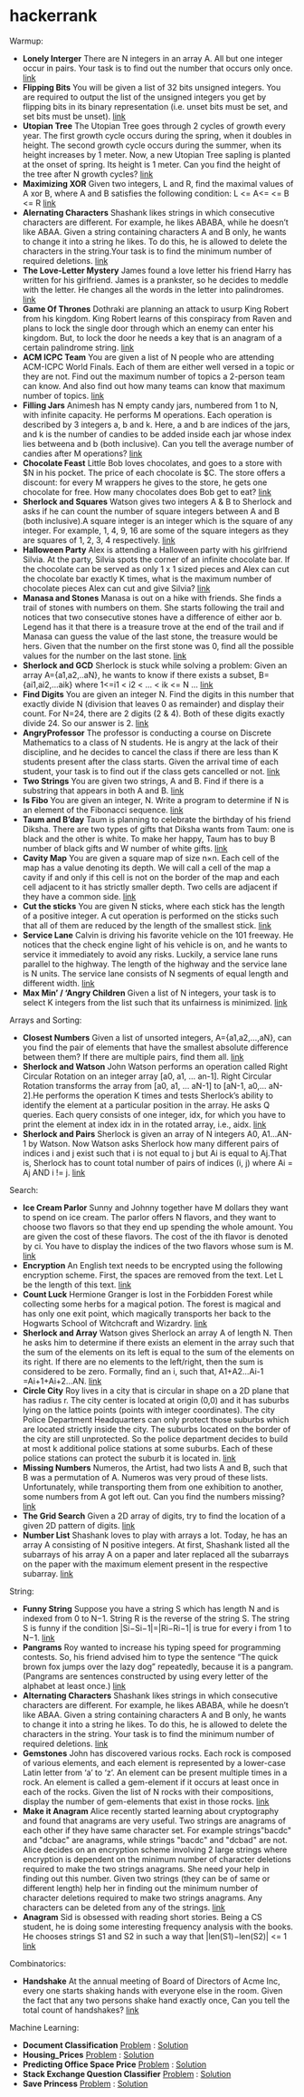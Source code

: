 # hackerrank

Warmup:
  
* **Lonely Interger** There are N integers in an array A. All but one integer occur in pairs. Your task is to find out the number that occurs only once. [link](https://github.com/mshayeb/hackerrank/blob/master/Warmup/LonelyInteger.py)
* **Flipping Bits** You will be given a list of 32 bits unsigned integers. You are required to output the list of the unsigned integers you get by flipping bits in its binary representation (i.e. unset bits must be set, and set bits must be unset). [link](https://github.com/mshayeb/hackerrank/blob/master/Warmup/FlipBits.py)	
* **Utopian Tree** The Utopian Tree goes through 2 cycles of growth every year. The first growth cycle occurs during the spring, when it doubles in height. The second growth cycle occurs during the summer, when its height increases by 1 meter.  Now, a new Utopian Tree sapling is planted at the onset of spring. Its height is 1 meter. Can you find the height of the tree after N growth cycles? [link](https://github.com/mshayeb/hackerrank/blob/master/Warmup/PrintUtopianTree.py)	
* **Maximizing XOR** Given two integers, L and R, find the maximal values of A xor B, where A and B satisfies the following condition: L <= A<= <= B <= R [link](https://github.com/mshayeb/hackerrank/blob/master/Warmup/MaxXor.py)
* **Alernating Characters** Shashank likes strings in which consecutive characters are different. For example, he likes ABABA, while he doesn’t like ABAA. Given a string containing characters A and B only, he wants to change it into a string he likes. To do this, he is allowed to delete the characters in the string.Your task is to find the minimum number of required deletions. [link](https://github.com/mshayeb/hackerrank/blob/master/Warmup/AlternatingCharacters.py)
* **The Love-Letter Mystery** James found a love letter his friend Harry has written for his girlfriend. James is a prankster, so he decides to meddle with the letter. He changes all the words in the letter into palindromes. [link](https://github.com/mshayeb/hackerrank/blob/master/Warmup/LetterMystery.py)
* **Game Of Thrones** Dothraki are planning an attack to usurp King Robert from his kingdom. King Robert learns of this conspiracy from Raven and plans to lock the single door through which an enemy can enter his kingdom. But, to lock the door he needs a key that is an anagram of a certain palindrome string. [link](https://github.com/mshayeb/hackerrank/blob/master/Warmup/GameOfThrones.py)
* **ACM ICPC Team** You are given a list of N people who are attending ACM-ICPC World Finals. Each of them are either well versed in a topic or they are not. Find out the maximum number of topics a 2-person team can know. And also find out how many teams can know that maximum number of topics. [link](https://github.com/mshayeb/hackerrank/blob/master/Warmup/acmIcpc.cc)
* **Filling Jars** Animesh has N empty candy jars, numbered from 1 to N, with infinite capacity. He performs M operations. Each operation is described by 3 integers a, b and k. Here, a and b are indices of the jars, and k is the number of candies to be added inside each jar whose index lies betweena and b (both inclusive). Can you tell the average number of candies after M operations? [link](https://github.com/mshayeb/hackerrank/blob/master/Warmup/FillingJars.py)
* **Chocolate Feast** Little Bob loves chocolates, and goes to a store with $N in his pocket. The price of each chocolate is $C. The store offers a discount: for every M wrappers he gives to the store, he gets one chocolate for free. How many chocolates does Bob get to eat? [link](https://github.com/mshayeb/hackerrank/blob/master/Warmup/ChocolateFeast.cc) 
* **Sherlock and Squares** Watson gives two integers A & B to Sherlock and asks if he can count the number of square integers between A and B (both inclusive).A square integer is an integer which is the square of any integer. For example, 1, 4, 9, 16 are some of the square integers as they are squares of 1, 2, 3, 4 respectively. [link](https://github.com/mshayeb/hackerrank/blob/master/Warmup/SherlockSquares.py) 
* **Halloween Party** Alex is attending a Halloween party with his girlfriend Silvia. At the party, Silvia spots the corner of an infinite chocolate bar. If the chocolate can be served as only 1 x 1 sized pieces and Alex can cut the chocolate bar exactly K times, what is the maximum number of chocolate pieces Alex can cut and give Silvia? [link](https://github.com/mshayeb/hackerrank/blob/master/Warmup/HalloweenParty.py) 
* **Manasa and Stones** Manasa is out on a hike with friends. She finds a trail of stones with numbers on them. She starts following the trail and notices that two consecutive stones have a difference of either aor b. Legend has it that there is a treasure trove at the end of the trail and if Manasa can guess the value of the last stone, the treasure would be hers. Given that the number on the first stone was 0, find all the possible values for the number on the last stone. [link](https://github.com/mshayeb/hackerrank/blob/master/Warmup/ManasaStones.py)
* **Sherlock and GCD** Sherlock is stuck while solving a problem: Given an array A={a1,a2,..aN}, he wants to know if there exists a subset, B={ai1,ai2,…aik} where 1<=i1 < i2 < ... < ik <= N ...  [link](https://github.com/mshayeb/hackerrank/blob/master/Warmup/SherlockGCD.py)
* **Find Digits** You are given an integer N. Find the digits in this number that exactly divide N (division that leaves 0 as remainder) and display their count. For N=24, there are 2 digits (2 & 4). Both of these digits exactly divide 24. So our answer is 2. [link](https://github.com/mshayeb/hackerrank/blob/master/Warmup/FindDigits.py)
* **AngryProfessor** The professor is conducting a course on Discrete Mathematics to a class of N students. He is angry at the lack of their discipline, and he decides to cancel the class if there are less than K students present after the class starts. Given the arrival time of each student, your task is to find out if the class gets cancelled or not. [link](https://github.com/mshayeb/hackerrank/blob/master/Warmup/AngryProfessor.py)
* **Two Strings** You are given two strings, A and B. Find if there is a substring that appears in both A and B. [link](https://github.com/mshayeb/hackerrank/blob/master/Warmup/TwoStrings.py)
* **Is Fibo** You are given an integer, N. Write a program to determine if N is an element of the Fibonacci sequence. [link](https://github.com/mshayeb/hackerrank/blob/master/Warmup/IsFibo.py)
* **Taum and B’day** Taum is planning to celebrate the birthday of his friend Diksha. There are two types of gifts that Diksha wants from Taum: one is black and the other is white. To make her happy, Taum has to buy B number of black gifts and W number of white gifts. [link](https://github.com/mshayeb/hackerrank/blob/master/Warmup/TaumBday.py)
* **Cavity Map** You are given a square map of size n×n. Each cell of the map has a value denoting its depth. We will call a cell of the map a cavity if and only if this cell is not on the border of the map and each cell adjacent to it has strictly smaller depth. Two cells are adjacent if they have a common side. [link](https://github.com/mshayeb/hackerrank/blob/master/Warmup/CavityMap.py)
* **Cut the sticks** You are given N sticks, where each stick has the length of a positive integer. A cut operation is performed on the sticks such that all of them are reduced by the length of the smallest stick. [link](https://github.com/mshayeb/hackerrank/blob/master/Warmup/CutSticks.py)
* **Service Lane** Calvin is driving his favorite vehicle on the 101 freeway. He notices that the check engine light of his vehicle is on, and he wants to service it immediately to avoid any risks. Luckily, a service lane runs parallel to the highway. The length of the highway and the service lane is N units. The service lane consists of N segments of equal length and different width. [link](https://github.com/mshayeb/hackerrank/blob/master/Warmup/ServiceLane.py)
* **Max Min’ / ‘Angry Children** Given a list of N integers, your task is to select K integers from the list such that its unfairness is minimized. [link](https://github.com/mshayeb/hackerrank/blob/master/Warmup/MinMax.py)

Arrays and Sorting: 

* **Closest Numbers** Given a list of unsorted integers, A={a1,a2,…,aN}, can you find the pair of elements that have the smallest absolute difference between them? If there are multiple pairs, find them all. [link](https://github.com/mshayeb/hackerrank/blob/master/ArraysSorting/ClosestNumbers.py)
* **Sherlock and Watson** John Watson performs an operation called Right Circular Rotation on an integer array [a0, a1, … an-1]. Right Circular Rotation transforms the array from [a0, a1, … aN-1] to [aN-1, a0,… aN-2].He performs the operation K times and tests Sherlock’s ability to identify the element at a particular position in the array. He asks Q queries. Each query consists of one integer, idx, for which you have to print the element at index idx in in the rotated array, i.e., aidx. [link](https://github.com/mshayeb/hackerrank/blob/master/ArraysSorting/SherlockWatson.py)
* **Sherlock and Pairs** Sherlock is given an array of N integers A0, A1...AN-1 by Watson. Now Watson asks Sherlock how many different pairs of indices i and j exist such that i is not equal to j but Ai is equal to Aj.That is, Sherlock has to count total number of pairs of indices (i, j) where Ai = Aj AND i != j. [link](https://github.com/mshayeb/hackerrank/blob/master/ArraysSorting/SherlockPairs.py)

Search:

* **Ice Cream Parlor** Sunny and Johnny together have M dollars they want to spend on ice cream. The parlor offers N flavors, and they want to choose two flavors so that they end up spending the whole amount. You are given the cost of these flavors. The cost of the ith flavor is denoted by ci. You have to display the indices of the two flavors whose sum is M. [link](https://github.com/mshayeb/hackerrank/blob/master/Search/IceCream.py)
* **Encryption** An English text needs to be encrypted using the following encryption scheme. First, the spaces are removed from the text. Let L be the length of this text. [link](https://github.com/mshayeb/hackerrank/blob/master/Search/Encryption.py)
* **Count Luck** Hermione Granger is lost in the Forbidden Forest while collecting some herbs for a magical potion. The forest is magical and has only one exit point, which magically transports her back to the Hogwarts School of Witchcraft and Wizardry. [link](https://github.com/mshayeb/hackerrank/blob/master/Search/CountLuck.py)
* **Sherlock and Array** Watson gives Sherlock an array A of length N. Then he asks him to determine if there exists an element in the array such that the sum of the elements on its left is equal to the sum of the elements on its right. If there are no elements to the left/right, then the sum is considered to be zero. Formally, find an i, such that, A1+A2…Ai-1 =Ai+1+Ai+2…AN. [link](https://github.com/mshayeb/hackerrank/blob/master/Search/SherlockArray.py)
* **Circle City** Roy lives in a city that is circular in shape on a 2D plane that has radius r. The city center is located at origin (0,0) and it has suburbs lying on the lattice points (points with integer coordinates). The city Police Department Headquarters can only protect those suburbs which are located strictly inside the city. The suburbs located on the border of the city are still unprotected. So the police department decides to build at most k additional police stations at some suburbs. Each of these police stations can protect the suburb it is located in. [link](https://github.com/mshayeb/hackerrank/blob/master/Search/CircleCity.py)
* **Missing Numbers** Numeros, the Artist, had two lists A and B, such that B was a permutation of A. Numeros was very proud of these lists. Unfortunately, while transporting them from one exhibition to another, some numbers from A got left out. Can you find the numbers missing? [link](https://github.com/mshayeb/hackerrank/blob/master/Search/MissingNumbers.py)
* **The Grid Search** Given a 2D array of digits, try to find the location of a given 2D pattern of digits. [link](https://github.com/mshayeb/hackerrank/blob/master/Search/GridSearch.py)
* **Number List** Shashank loves to play with arrays a lot. Today, he has an array A consisting of N positive integers. At first, Shashank listed all the subarrays of his array A on a paper and later replaced all the subarrays on the paper with the maximum element present in the respective subarray. [link](https://github.com/mshayeb/hackerrank/blob/master/Search/NumberList.py)

String:

* **Funny String** Suppose you have a string S which has length N and is indexed from 0 to N−1. String R is the reverse of the string S. The string S is funny if the condition |Si−Si−1|=|Ri−Ri−1| is true for every i from 1 to N−1. [link](https://github.com/mshayeb/hackerrank/blob/master/Strings/FunnyString.py)
* **Pangrams** Roy wanted to increase his typing speed for programming contests. So, his friend advised him to type the sentence “The quick brown fox jumps over the lazy dog” repeatedly, because it is a pangram. (Pangrams are sentences constructed by using every letter of the alphabet at least once.) [link](https://github.com/mshayeb/hackerrank/blob/master/Strings/Pangrams.py)
* **Alternating Characters** Shashank likes strings in which consecutive characters are different. For example, he likes ABABA, while he doesn’t like ABAA. Given a string containing characters A and B only, he wants to change it into a string he likes. To do this, he is allowed to delete the characters in the string. Your task is to find the minimum number of required deletions. [link](https://github.com/mshayeb/hackerrank/blob/master/Strings/AlternatingCharacters.py)
* **Gemstones** John has discovered various rocks. Each rock is composed of various elements, and each element is represented by a lower-case Latin letter from ‘a’ to ‘z’. An element can be present multiple times in a rock. An element is called a gem-element if it occurs at least once in each of the rocks. Given the list of N rocks with their compositions, display the number of gem-elements that exist in those rocks. [link](https://github.com/mshayeb/hackerrank/blob/master/Strings/Gemstones.py)
* **Make it Anagram** Alice recently started learning about cryptography and found that anagrams are very useful. Two strings are anagrams of each other if they have same character set. For example strings"bacdc" and "dcbac" are anagrams, while strings "bacdc" and "dcbad" are not. Alice decides on an encryption scheme involving 2 large strings where encryption is dependent on the minimum number of character deletions required to make the two strings anagrams. She need your help in finding out this number. Given two strings (they can be of same or different length) help her in finding out the minimum number of character deletions required to make two strings anagrams. Any characters can be deleted from any of the strings. [link](https://github.com/mshayeb/hackerrank/blob/master/Strings/MakeItAnagram.py)
* **Anagram** Sid is obsessed with reading short stories. Being a CS student, he is doing some interesting frequency analysis with the books. He chooses strings S1 and S2 in such a way that |len(S1)−len(S2)| <= 1 [link](https://github.com/mshayeb/hackerrank/blob/master/Strings/Anagram.py)

Combinatorics:

* **Handshake** At the annual meeting of Board of Directors of Acme Inc, every one starts shaking hands with everyone else in the room. Given the fact that any two persons shake hand exactly once, Can you tell the total count of handshakes? [link](https://github.com/mshayeb/hackerrank/blob/master/Combinatorics/Handshake.py)

Machine Learning:

* **Document Classification** [Problem](https://www.hackerrank.com/challenges/document-classification) : [Solution](https://github.com/mshayeb/hackerrank/blob/master/ML/DocumentClassification.py)
* **Housing_Prices** [Problem](https://www.hackerrank.com/challenges/predicting-house-prices) : [Solution](https://github.com/mshayeb/hackerrank/blob/master/ML/housing_prices.py)
* **Predicting Office Space Price** [Problem](https://www.hackerrank.com/challenges/predicting-office-space-price) : [Solution](https://github.com/mshayeb/hackerrank/blob/master/ML/predicting-office-space-price.py)
* **Stack Exchange Question Classifier** [Problem](https://www.hackerrank.com/challenges/predicting-office-space-price) : [Solution](https://github.com/mshayeb/hackerrank/blob/master/ML/stack-exchange-question-classifier.py)
* **Save Princess** [Problem](https://www.hackerrank.com/challenges/saveprincess) : [Solution](https://github.com/mshayeb/hackerrank/blob/master/ML/ssaveprincess.py)


